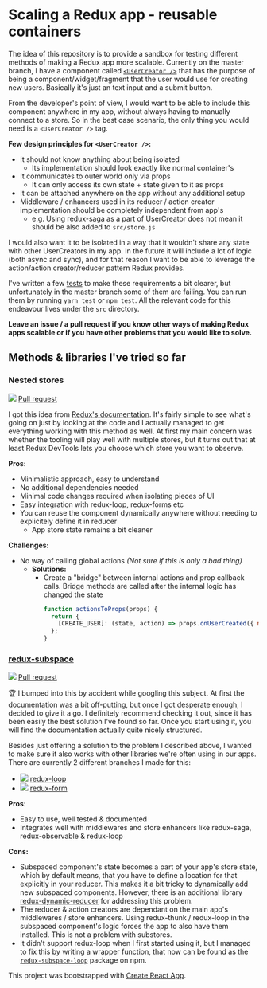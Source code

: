 # Scaling a Redux app - reusable containers

The idea of this repository is to provide a sandbox for testing different methods of making a Redux app more scalable. Currently on the master branch, I have a component called [`<UserCreator />`](https://github.com/rikukissa/redux-isolated-apps/tree/master/src/UserCreator) that has the purpose of being a component/widget/fragment that the user would use for creating new users. Basically it's just an text input and a submit button.

From the developer's point of view, I would want to be able to include this component anywhere in my app, without always having to manually connect to a store. So in the best case scenario, the only thing you would need is a `<UserCreator />` tag.

**Few design principles for `<UserCreator />`:**
- It should not know anything about being isolated
  - Its implementation should look exactly like normal container's
- It communicates to outer world only via props
  - It can only access its own state + state given to it as props
- It can be attached anywhere on the app without any additional setup
- Middleware / enhancers used in its reducer / action creator implementation should be completely independent from app's
  - e.g. Using redux-saga as a part of UserCreator does not mean it should be also added to `src/store.js`

I would also want it to be isolated in a way that it wouldn't share any state with other UserCreators in my app. In the future it will include a lot of logic (both async and sync), and for that reason I want to be able to leverage the action/action creator/reducer pattern Redux provides.

I've written a few [tests](https://github.com/rikukissa/redux-isolated-apps/blob/master/src/App.test.js) to make these requirements a bit clearer, but unfortunately in the master branch some of them are failing. You can run them by running `yarn test` or `npm test`. All the relevant code for this endeavour lives under the `src` directory.

**Leave an issue / a pull request if you know other ways of making Redux apps scalable or if you have other problems that you would like to solve.**

## Methods & libraries I've tried so far

### Nested stores
![](https://travis-ci.org/rikukissa/redux-isolated-apps.svg?branch=substores)
[Pull request](https://github.com/rikukissa/redux-isolated-apps/pull/2)

I got this idea from [Redux's documentation](http://redux.js.org/docs/recipes/IsolatingSubapps.html). It's fairly simple to see what's going on just by looking at the code and I actually managed to get everything working with this method as well. At first my main concern was whether the tooling will play well with multiple stores, but it turns out that at least Redux DevTools lets you choose which store you want to observe.

**Pros:**
- Minimalistic approach, easy to understand
- No additional dependencies needed
- Minimal code changes required when isolating pieces of UI
- Easy integration with redux-loop, redux-forms etc
- You can reuse the component dynamically anywhere without needing to explicitely define it in reducer
  - App store state remains a bit cleaner

**Challenges:**
- No way of calling global actions _(Not sure if this is only a bad thing)_
  - **Solutions:**
    - Create a "bridge" between internal actions and prop callback calls. Bridge methods are called after the internal logic has changed the state
      ```js
      function actionsToProps(props) {
        return {
          [CREATE_USER]: (state, action) => props.onUserCreated({ name: state.name })
        };
      }
      ```

### [redux-subspace](https://github.com/ioof-holdings/redux-subspace)
![](https://travis-ci.org/rikukissa/redux-isolated-apps.svg?branch=subspaces)
[Pull request](https://github.com/rikukissa/redux-isolated-apps/pull/3)

🏆 I bumped into this by accident while googling this subject. At first the documentation was a bit off-putting, but once I got desperate enough, I decided to give it a go. I definitely recommend checking it out, since it has been easily the best solution I've found so far. Once you start using it, you will find the documentation actually quite nicely structured.

Besides just offering a solution to the problem I described above, I wanted to make sure it also works with other libraries we're often using in our apps. There are currently 2 different branches I made for this:
- ![](https://travis-ci.org/rikukissa/redux-isolated-apps.svg?branch=subspaces-redux-loop) [redux-loop](https://github.com/rikukissa/redux-isolated-apps/pull/4)
- ![](https://travis-ci.org/rikukissa/redux-isolated-apps.svg?branch=subspaces-redux-form) [redux-form](https://github.com/rikukissa/redux-isolated-apps/pull/6)

**Pros**:
- Easy to use, well tested & documented
- Integrates well with middlewares and store enhancers like redux-saga, redux-observable & redux-loop

**Cons:**
- Subspaced component's state becomes a part of your app's store state, which by default means, that you have to define a location for that explicitly in your reducer. This makes it a bit tricky to dynamically add new subspaced components. However, there is an additional library [redux-dynamic-reducer](https://github.com/ioof-holdings/redux-dynamic-reducer) for addressing this problem.
- The reducer & action creators are dependant on the main app's middlewares / store enhancers. Using redux-thunk / redux-loop in the subspaced component's logic forces the app to also have them installed. This is not a problem with substores.
- It didn't support redux-loop when I first started using it, but I managed to fix this by writing a wrapper function, that now can be found as the [`redux-subspace-loop`](https://github.com/ioof-holdings/redux-subspace/tree/master/packages/redux-subspace-loop) package on npm. 


This project was bootstrapped with [Create React App](https://github.com/facebookincubator/create-react-app).
